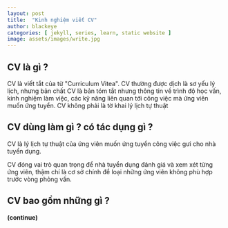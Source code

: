 ```yaml
---
layout: post
title:  "Kinh nghiệm viết CV"
author: blackeye
categories: [ jekyll, series, learn, static website ]
image: assets/images/write.jpg
---
```


## CV là gì ?
CV là viết tắt của từ "Curriculum Vitea". CV thường được dịch là sơ yếu lý lịch, nhưng bản chất CV là bản tóm tắt nhưng thông tin về trình độ học vấn, kinh nghiệm làm việc, các kỹ năng liên quan tới công việc mà ứng viên muốn ứng tuyển. CV không phải là tờ khai lý lịch tự thuật

## CV dùng làm gì ? có tác dụng gì ?
CV là lý lịch tự thuật của ứng viên muốn ứng tuyển công việc gưi cho nhà tuyển dụng.

CV đóng vai trò quan trọng để nhà tuyển dụng đánh giá và xem xét từng ứng viên, thậm chí là cơ sở chính để loại những ứng viên không phù hợp trước vòng phỏng vấn.

## CV bao gồm những gì ?

**(continue)**